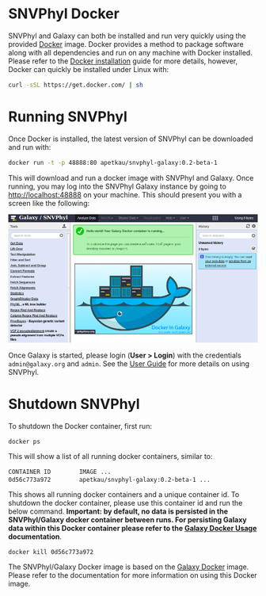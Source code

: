 SNVPhyl Docker
==============

SNVPhyl and Galaxy can both be installed and run very quickly using the provided [Docker][] image.  Docker provides a method to package software along with all dependencies and run on any machine with Docker installed.  Please refer to the [Docker installation][] guide for more details, however, Docker can quickly be installed under Linux with:

```bash
curl -sSL https://get.docker.com/ | sh
```

Running SNVPhyl
===============

Once Docker is installed, the latest version of SNVPhyl can be downloaded and run with:

```bash
docker run -t -p 48888:80 apetkau/snvphyl-galaxy:0.2-beta-1
```

This will download and run a docker image with SNVPhyl and Galaxy.  Once running, you may log into the SNVPhyl Galaxy instance by going to <http://localhost:48888> on your machine.  This should present you with a screen like the following:

![snvphyl-galaxy-docker][]

Once Galaxy is started, please login (**User > Login**) with the credentials `admin@galaxy.org` and `admin`.  See the [User Guide][] for more details on using SNVPhyl.

Shutdown SNVPhyl
================

To shutdown the Docker container, first run:

```
docker ps
```

This will show a list of all running docker containers, similar to:

```
CONTAINER ID        IMAGE ...
0d56c773a972        apetkau/snvphyl-galaxy:0.2-beta-1 ...
```

This shows all running docker containers and a unique container id.  To shutdown the docker container, please use this container id and run the below command.  **Important: by default, no data is persisted in the SNVPhyl/Galaxy docker container between runs.  For persisting Galaxy data within this Docker container please refer to the [Galaxy Docker Usage][] documentation**.

```
docker kill 0d56c773a972
```

The SNVPhyl/Galaxy Docker image is based on the [Galaxy Docker][] image.  Please refer to the documentation for more information on using this Docker image.

[Docker]: https://www.docker.com/
[Docker installation]: https://docs.docker.com/installation/
[snvphyl-galaxy-docker]: images/snvphyl-galaxy-docker.png
[User Guide]: ../user/usage.md
[Galaxy Docker]: https://github.com/bgruening/docker-galaxy-stable
[Galaxy Docker Usage]: https://github.com/bgruening/docker-galaxy-stable#usage
